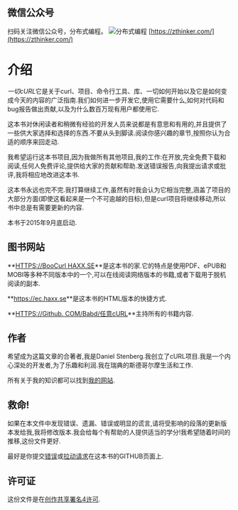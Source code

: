 ## 微信公众号

扫码关注微信公众号，分布式编程。
![分布式编程](http://www.images.mdan.top/qrcode_for_gh_1e2587cc42b1_258_1587996055777.jpg)
[https://zthinker.com/](https://zthinker.com/)

# 介绍

*一切cURL*它是关于curl、项目、命令行工具、库、一切如何开始以及它是如何变成今天的内容的广泛指南.我们如何进一步开发它,使用它需要什么,如何对代码和bug报告做出贡献,以及为什么数百万现有用户都使用它.

这本书对休闲读者和稍微有经验的开发人员来说都是有意思和有用的,并且提供了一些供大家选择和选择的东西.不要从头到脚读.阅读你感兴趣的章节,按照你认为合适的顺序来回走动.

我希望运行这本书项目,因为我做所有其他项目,我的工作:在开放,完全免费下载和阅读,任何人免费评论,提供给大家的贡献和帮助.发送错误报告,向我提出请求或批评,我将相应地改进这本书.

这本书永远也完不完.我打算继续工作,虽然有时我会认为它相当完整,涵盖了项目的大部分方面(即使这看起来是一个不可逾越的目标),但是curl项目将继续移动,所以书中总是有需要更新的内容.

本书于2015年9月底启动.

## 图书网站

**[HTTPS://BooCurl HAXX.SE](https://bookcurl.haxx.se)**是这本书的家.它的特点是使用PDF、ePUB和MOBI等多种不同版本中的一个,可以在线阅读网络版本的书籍,或者下载用于脱机阅读的副本.

**<https://ec.haxx.se>**是这本书的HTML版本的快捷方式.

**[HTTPS://Github. COM/Babd/任意cURL](https://github.com/bagder/everything-curl)**主持所有的书籍内容.

## 作者

希望成为这篇文章的合著者,我是Daniel Stenberg.我创立了cURL项目.我是一个内心深处的开发者,为了乐趣和利润.我在瑞典的斯德哥尔摩生活和工作.

所有关于我的知识都可以找到[我的网站](https://daniel.haxx.se/).

## 救命!

如果在本文件中发现错误、遗漏、错误或明显的谎言,请将受影响的段落的更新版本发给我,我将修改版本.我会给每个有帮助的人提供适当的学分!我希望随着时间的推移,这份文件更好.

最好是你提交[错误](https://github.com/bagder/everything-curl/issues)或[拉动请求](https://github.com/bagder/everything-curl/pulls)在这本书的GITHUB页面上.

## 许可证

这份文件是在[创作共享署名4许可](https://creativecommons.org/licenses/by/4.0/).
